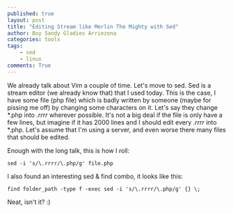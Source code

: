 ```yaml
---
published: true
layout: post
title: "Editing Stream like Merlin The Mighty with Sed"
author: Boy Sandy Gladies Arriezona
categories: tools
tags:
    - sed
    - linux
comments: True
---
```


We already talk about Vim a couple of time. Let's move to sed. Sed is a stream editor (we already know that) that I used today. This is the case, I have some file (php file) which is badly written by someone (maybe for pissing me off) by changing some characters on it. Let's say they change *.php into *.rrrr* wherever possible. It's not a big deal if the file is only have a few lines, but imagine if it has 2000 lines and I should edit every *.rrrr* into *.php. Let's assume that I'm using a server, and even worse there many files that should be edited.

Enough with the long talk, this is how I roll:

``` shell
sed -i 's/\.rrrr/\.php/g' file.php
```

I also found an interesting sed & find combo, it looks like this:

``` shell
find folder_path -type f -exec sed -i 's/\.rrrr/\.php/g' {} \;
```

Neat, isn't it? :)
